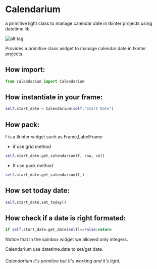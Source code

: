 # Calendarium

a primitive light class to manage calendar date in tkinter projects using datetime lib.

![alt tag](https://user-images.githubusercontent.com/5463566/63707533-6e8a7b00-c832-11e9-8aa1-81784ec003a7.png)


Provides a primitive class widget to manage calendar date in tkinter projects.

## How import:

```python
from calendarium import Calendarium
```

## How instantiate in your frame:

```python
self.start_date = Calendarium(self,"Start Date")
```

## How pack:

f is a tkinter widget such as Frame,LabelFrame

- if use grid method

```python
self.start_date.get_calendarium(f, row, col)
```

- If use pack method

```python
self.start_date.get_calendarium(f,)
```

## How set today date:

```python
self.start_date.set_today()
```

## How check if a date is right formated:

```python
if self.start_date.get_date(self)==False:return
```


Notice that in the spinbox widget we allowed only integers.

Calendarium use datetime.date to set/get date.

######  Calendarium it's primitive but It's working and it's light.
